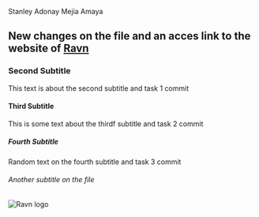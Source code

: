 Stanley Adonay Mejia Amaya

## New changes on the file and an acces link to the website of [Ravn](https://ravn.co/)

### Second Subtitle

This text is about the second subtitle and task 1 commit

#### Third Subtitle

This is some text about the thirdf subtitle and task 2 commit

##### Fourth Subtitle

Random text on the fourth subtitle and task 3 commit
###### Another subtitle on the file

![Ravn logo](https://media.licdn.com/dms/image/D4E03AQG8L1J9uJ4o0A/profile-displayphoto-shrink_400_400/0/1666818829620?e=1685577600&v=beta&t=IY72wEdaxuEejB4AJFswHINqFmUSI6uoRN17D7TDTtE "Ravn")
